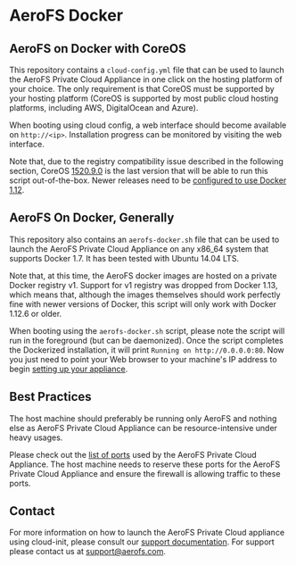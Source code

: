 # AeroFS Docker

## AeroFS on Docker with CoreOS

This repository contains a `cloud-config.yml` file that can be used to launch
the AeroFS Private Cloud Appliance in one click on the hosting platform of your
choice. The only requirement is that CoreOS must be supported by your hosting
platform (CoreOS is supported by most public cloud hosting platforms, including
AWS, DigitalOcean and Azure).

When booting using cloud config, a web interface should become available on
`http://<ip>`. Installation progress can be monitored by visiting the web
interface.

Note that, due to the registry compatibility issue described in the following
section, CoreOS [1520.9.0](https://coreos.com/releases/#1520.9.0) is the last
version that will be able to run this script out-of-the-box. Newer releases need
to be [configured to use Docker 1.12](https://coreos.com/blog/toward-docker-17-in-container-linux).

## AeroFS On Docker, Generally

This repository also contains an `aerofs-docker.sh` file that can be used to
launch the AeroFS Private Cloud Appliance on any x86\_64 system that supports
Docker 1.7. It has been tested with Ubuntu 14.04 LTS.

Note that, at this time, the AeroFS docker images are hosted on a private
Docker registry v1. Support for v1 registry was dropped from Docker 1.13,
which means that, although the images themselves should work perfectly fine
with newer versions of Docker, this script will only work with Docker 1.12.6
or older.

When booting using the `aerofs-docker.sh` script, please note the script will
run in the foreground (but can be daemonized). Once the script completes the
Dockerized installation, it will print `Running on http://0.0.0.0:80`.
Now you just need to point your Web browser to your machine's IP address to begin
[setting up your appliance](https://support.aerofs.com/hc/en-us/articles/204592814-How-do-I-set-up-my-AeroFS-Appliance-).

## Best Practices
The host machine should preferably be running only AeroFS and nothing else as
AeroFS Private Cloud Appliance can be resource-intensive under heavy usages.

Please check out the [list of ports](https://support.aerofs.com/hc/en-us/articles/204624454)
used by the AeroFS Private Cloud Appliance. The host machine needs to reserve
these ports for the AeroFS Private Cloud Appliance and ensure the firewall is
allowing traffic to these ports.

## Contact

For more information on how to launch the AeroFS Private Cloud appliance using
cloud-init, please consult our
[support documentation](https://support.aerofs.com/hc/en-us/articles/204968364).
For support please contact us at <support@aerofs.com>.
